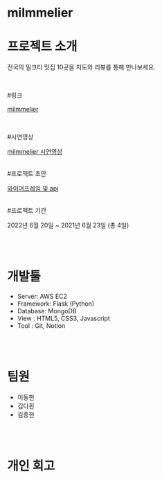 # milmmelier


# 프로젝트 소개

전국의 밀크티 맛집 10곳을 지도와 리뷰를 통해 만나보세요.

<br/>


#링크

[milmmelier](http://54.180.105.208/login)

<br/>

#시연영상

[milmmelier 시연영상](https://www.youtube.com/watch?v=5FVSqzKxk8o)
<br/>
<br/>

#프로젝트 초안

[와이어프레임 및 api](https://www.notion.so/Chapter-1-7b453548af8341dc815f17033f44df72)
<br/>
<br/>

#프로젝트 기간

2022년 6월 20일 ~ 2021년 6월 23일 (총 4일)

<br/>
<br/>

# 개발툴

-   Server: AWS EC2 
-   Framework: Flask (Python)
-   Database: MongoDB
-   View : HTML5, CSS3, Javascript
-   Tool : Git, Notion

<br/>
<br/>

# 팀원

-   이동현
-   김다흰
-   김종현

<br/>
<br/>

# 개인 회고
